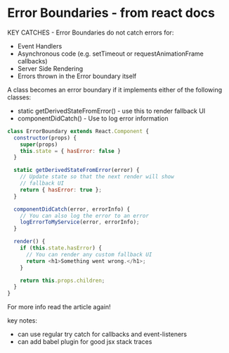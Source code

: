 # Error Boundaries - from react docs

KEY CATCHES - Error Boundaries do not catch errors for:
- Event Handlers
- Asynchronous code (e.g. setTimeout or requestAnimationFrame callbacks)
- Server Side Rendering
- Errors thrown in the Error boundary itself

A class becomes an error boundary if it implements either of the following classes:
- static getDerivedStateFromError() - use this to render fallback UI
- componentDidCatch() - Use to log error information

```javascript
class ErrorBoundary extends React.Component {
  constructor(props) {
    super(props)
    this.state = { hasError: false }
  }

  static getDerivedStateFromError(error) {
    // Update state so that the next render will show
    // fallback UI
    return { hasError: true };
  }

  componentDidCatch(error, errorInfo) {
    // You can also log the error to an error
    logErrorToMyService(error, errorInfo);
  }

  render() {
    if (this.state.hasError) {
      // You can render any custom fallback UI
      return <h1>Something went wrong.</h1>;
    }

    return this.props.children;
  }
}
```

For more info read the article again!

key notes:
- can use regular try catch for callbacks and event-listeners
- can add babel plugin for good jsx stack traces